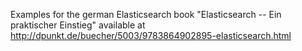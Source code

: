 Examples for the german Elasticsearch book "Elasticsearch -- Ein praktischer Einstieg" available at http://dpunkt.de/buecher/5003/9783864902895-elasticsearch.html
